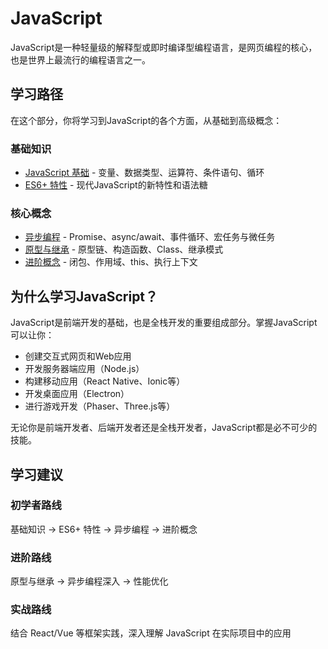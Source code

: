 # JavaScript

JavaScript是一种轻量级的解释型或即时编译型编程语言，是网页编程的核心，也是世界上最流行的编程语言之一。

## 学习路径

在这个部分，你将学习到JavaScript的各个方面，从基础到高级概念：

### 基础知识
- [JavaScript 基础](/javascript/basics) - 变量、数据类型、运算符、条件语句、循环
- [ES6+ 特性](/javascript/es6) - 现代JavaScript的新特性和语法糖

### 核心概念
- [异步编程](/javascript/async-programming) - Promise、async/await、事件循环、宏任务与微任务
- [原型与继承](/javascript/prototype) - 原型链、构造函数、Class、继承模式
- [进阶概念](/javascript/advanced) - 闭包、作用域、this、执行上下文

## 为什么学习JavaScript？

JavaScript是前端开发的基础，也是全栈开发的重要组成部分。掌握JavaScript可以让你：

- 创建交互式网页和Web应用
- 开发服务器端应用（Node.js）
- 构建移动应用（React Native、Ionic等）
- 开发桌面应用（Electron）
- 进行游戏开发（Phaser、Three.js等）

无论你是前端开发者、后端开发者还是全栈开发者，JavaScript都是必不可少的技能。

## 学习建议

### 初学者路线
基础知识 → ES6+ 特性 → 异步编程 → 进阶概念

### 进阶路线
原型与继承 → 异步编程深入 → 性能优化

### 实战路线
结合 React/Vue 等框架实践，深入理解 JavaScript 在实际项目中的应用
